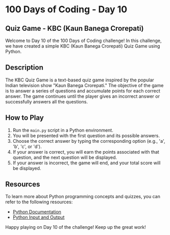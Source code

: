 # 100 Days of Coding - Day 10

## Quiz Game - KBC (Kaun Banega Crorepati)

Welcome to Day 10 of the 100 Days of Coding challenge! In this challenge, we have created a simple KBC (Kaun Banega Crorepati) Quiz Game using Python.

## Description

The KBC Quiz Game is a text-based quiz game inspired by the popular Indian television show "Kaun Banega Crorepati." The objective of the game is to answer a series of questions and accumulate points for each correct answer. The game continues until the player gives an incorrect answer or successfully answers all the questions.

## How to Play

1. Run the `main.py` script in a Python environment.
2. You will be presented with the first question and its possible answers.
3. Choose the correct answer by typing the corresponding option (e.g., 'a', 'b', 'c', or 'd').
4. If your answer is correct, you will earn the points associated with that question, and the next question will be displayed.
5. If your answer is incorrect, the game will end, and your total score will be displayed.

## Resources

To learn more about Python programming concepts and quizzes, you can refer to the following resources:

- [Python Documentation](https://docs.python.org/3/)
- [Python Input and Output](https://www.w3schools.com/python/python_input.asp)

Happy playing on Day 10 of the challenge! Keep up the great work!

